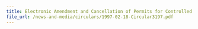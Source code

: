 ```yaml
---
title: Electronic Amendment and Cancellation of Permits for Controlled Goods
file_url: /news-and-media/circulars/1997-02-18-Circular3197.pdf
---
```

